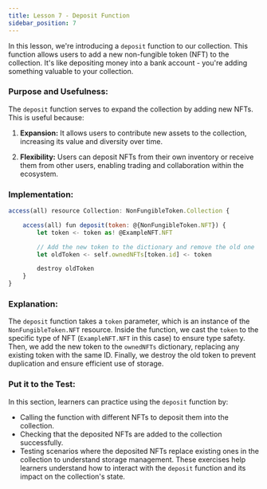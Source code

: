 ```yaml
---
title: Lesson 7 - Deposit Function
sidebar_position: 7
---
```


In this lesson, we're introducing a `deposit` function to our collection. This function allows users to add a new non-fungible token (NFT) to the collection. It's like depositing money into a bank account - you're adding something valuable to your collection.

### **Purpose and Usefulness:**

The `deposit` function serves to expand the collection by adding new NFTs. This is useful because:

1. **Expansion:** It allows users to contribute new assets to the collection, increasing its value and diversity over time.

2. **Flexibility:** Users can deposit NFTs from their own inventory or receive them from other users, enabling trading and collaboration within the ecosystem.

### **Implementation:**

```jsx
access(all) resource Collection: NonFungibleToken.Collection {

    access(all) fun deposit(token: @{NonFungibleToken.NFT}) {
        let token <- token as! @ExampleNFT.NFT

        // Add the new token to the dictionary and remove the old one
        let oldToken <- self.ownedNFTs[token.id] <- token

        destroy oldToken
    }
}
```

### **Explanation:**

The `deposit` function takes a `token` parameter, which is an instance of the `NonFungibleToken.NFT` resource. Inside the function, we cast the `token` to the specific type of NFT (`ExampleNFT.NFT` in this case) to ensure type safety. Then, we add the new token to the `ownedNFTs` dictionary, replacing any existing token with the same ID. Finally, we destroy the old token to prevent duplication and ensure efficient use of storage.

### **Put it to the Test:**

In this section, learners can practice using the `deposit` function by:

- Calling the function with different NFTs to deposit them into the collection.
- Checking that the deposited NFTs are added to the collection successfully.
- Testing scenarios where the deposited NFTs replace existing ones in the collection to understand storage management.
  These exercises help learners understand how to interact with the `deposit` function and its impact on the collection's state.
